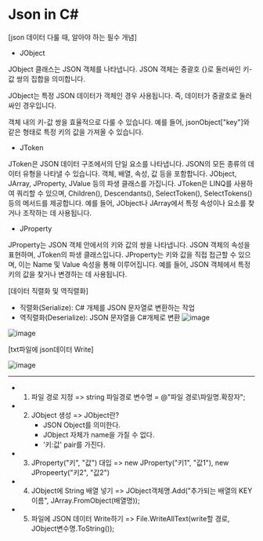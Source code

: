 # Json in C&#35;

[json 데이터 다룰 때, 알아야 하는 필수 개념]

- JObject

JObject 클래스는 JSON 객체를 나타냅니다. JSON 객체는 중괄호 {}로 둘러싸인 키-값 쌍의 집합을 의미합니다.

JObject는 특정 JSON 데이터가 객체인 경우 사용됩니다. 즉, 데이터가 중괄호로 둘러싸인 경우입니다.

객체 내의 키-값 쌍을 효율적으로 다룰 수 있습니다. 예를 들어, jsonObject["key"]와 같은 형태로 특정 키의 값을 가져올 수 있습니다.


- JToken

JToken은 JSON 데이터 구조에서의 단일 요소를 나타냅니다.
JSON의 모든 종류의 데이터 유형을 나타낼 수 있습니다. 객체, 배열, 속성, 값 등을 포함합니다.
JObject, JArray, JProperty, JValue 등의 파생 클래스를 가집니다.
JToken은 LINQ를 사용하여 쿼리할 수 있으며, Children(), Descendants(), SelectToken(), SelectTokens() 등의 메서드를 제공합니다.
예를 들어, JObject나 JArray에서 특정 속성이나 요소를 찾거나 조작하는 데 사용됩니다.

- JProperty

JProperty는 JSON 객체 안에서의 키와 값의 쌍을 나타냅니다.
JSON 객체의 속성을 표현하며, JToken의 파생 클래스입니다.
JProperty는 키와 값을 직접 접근할 수 있으며, 이는 Name 및 Value 속성을 통해 이루어집니다.
예를 들어, JSON 객체에서 특정 키의 값을 찾거나 변경하는 데 사용됩니다.



[데이터 직렬화 및 역직렬화]
- 직렬화(Serialize): C# 개체를 JSON 문자열로 변환하는 작업
- 역직렬화(Deserialize): JSON 문자열을 C#개체로 변환
![image](https://github.com/Jiwoon22/Json-in-C-/assets/51106092/d0e4d69f-6ba5-4374-97c7-884d561299dd)

  
![image](https://github.com/Jiwoon22/Json-in-C-/assets/51106092/27d0b706-0317-4303-a72f-9cd3b7862962)




[txt파일에 json데이터 Write]

  ![image](https://github.com/Jiwoon22/Json-in-C-/assets/51106092/4a5f35c6-e095-4e10-b604-cddb574a94b6)


  ------------------------------------------------------------------------------------------------
  

  * 1. 파일 경로 지정
       => string 파일경로 변수명 = @"파일 경로\파일명.확장자";
       
  * 2. JObject 생성
       => JObject란?
          - JSON Object를 의미한다.
          - JObject 자체가 name을 가질 수 없다.
          - '키:값' pair를 가진다.
            
  * 3. JProperty("키", "값") 대입
       => new JProperty("키1", "값1"),
          new JPropeerty("키2", "값2")
       
  * 4. JObject에 String 배열 넣기
       => JObject객체명.Add("추가되는 배열의 KEY 이름", JArray.FromObject(배열명));

  * 5. 파일에 JSON 데이터 Write하기
       => File.WriteAllText(write할 경로, JObject변수명.ToString());

       
